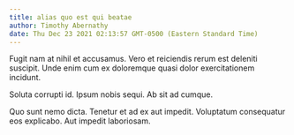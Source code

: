 ```yaml
---
title: alias quo est qui beatae
author: Timothy Abernathy
date: Thu Dec 23 2021 02:13:57 GMT-0500 (Eastern Standard Time)
---
```

Fugit nam at nihil et accusamus. Vero et reiciendis rerum est deleniti suscipit. Unde enim cum ex doloremque quasi dolor exercitationem incidunt.

 Soluta corrupti id. Ipsum nobis sequi. Ab sit ad cumque.

 Quo sunt nemo dicta. Tenetur et ad ex aut impedit. Voluptatum consequatur eos explicabo. Aut impedit laboriosam.